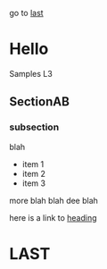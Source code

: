 go to [last](#last)

# Hello
Samples
L3

## SectionAB

### subsection

blah

* item 1
* item 2
* item 3

more blah blah
dee blah

here is a link
to [heading](#Hello)

# LAST
